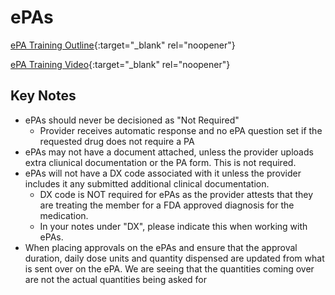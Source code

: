 # ePAs

[ePA Training Outline](https://mygainwell-my.sharepoint.com/:w:/g/personal/kaelyn_dobbins_gainwelltechnologies_com/Efb3KvTBrkJNlXZJ3hxNGXoBiNjqL0bvhZp51bONfyxsgw?e=vwpCSU){:target="_blank" rel="noopener"}

[ePA Training Video](https://mygainwell-my.sharepoint.com/:v:/g/personal/emily_reinhart_gainwelltechnologies_com/EY2pbnZrzcNKgwBChN2wu_IBJbk-fwNSSz21QMAtWMc_gA?nav=eyJyZWZlcnJhbEluZm8iOnsicmVmZXJyYWxBcHAiOiJTdHJlYW1XZWJBcHAiLCJyZWZlcnJhbFZpZXciOiJTaGFyZURpYWxvZyIsInJlZmVycmFsQXBwUGxhdGZvcm0iOiJXZWIiLCJyZWZlcnJhbE1vZGUiOiJ2aWV3In19&e=WaORvT){:target="_blank" rel="noopener"}

## Key Notes

- ePAs should never be decisioned as "Not Required"
    - Provider receives automatic response and no ePA question set if the requested drug does not require a PA
- ePAs may not have a document attached, unless the provider uploads extra cliunical documentation or the PA form. This is not required.
- ePAs will not have a DX code associated with it unless the provider includes it any submitted additional clinical documentation.
    -  DX code is NOT required for ePAs as the provider attests that they are treating the member for a FDA approved diagnosis for the medication.
    -  In your notes under "DX", please indicate this when working with ePAs.
- When placing approvals on the ePAs and ensure that the approval duration, daily dose units and quantity dispensed are updated from what is sent over on the ePA. We are seeing that the quantities coming over are not the actual quantities being asked for
  
